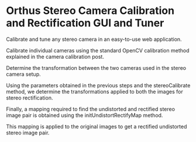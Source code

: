 # Orthus Stereo Camera Calibration and Rectification GUI and Tuner

Calibrate and tune any stereo camera in an easy-to-use web application.


Calibrate individual cameras using the standard OpenCV calibration method explained in the camera calibration post.

Determine the transformation between the two cameras used in the stereo camera setup.

Using the parameters obtained in the previous steps and the stereoCalibrate method, we determine the transformations applied to both the images for stereo rectification.

Finally, a mapping required to find the undistorted and rectified stereo image pair is obtained using the initUndistortRectifyMap method.

This mapping is applied to the original images to get a rectified undistorted stereo image pair. 